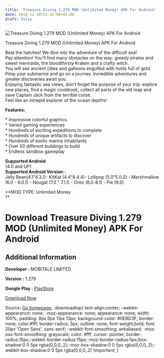 ```yaml
---
title: 'Treasure Diving 1.279 MOD (Unlimited Money) APK For Android'
date: 2019-12-18T15:42:00+01:00
draft: false
---
```


![Treasure Diving 1.279 MOD (Unlimited Money) APK For Android](https://i1.wp.com/apkhome.net/wp-content/uploads/2019/12/Treasure-Diving-1.279-MOD-Unlimited-Money.png "Treasure Diving 1.279 MOD (Unlimited Money) APK For Android")

  

Treasure Diving 1.279 MOD (Unlimited Money) APK For Android

Beat the hatches! We dive into the adventure of the difficult sea!  
Pay attention! You'll find many obstacles on the way: greedy pirates and sweet mermaids, the bloodthirsty Kraken and a crafty witch.  
You will see ancient cities and galleons engulfed with holds full of gold.  
Pimp your submarine and go on a journey. Incredible adventures and greater discoveries await you.  
Enjoying fantastic sea views, don't forget the purpose of your trip: explore new places, find a magic cookbook, collect all parts of the old map and save Captain Jack from the terrible curse .  
Feel like an intrepid explorer of the ocean depths!

**Features:**

\* Impressive colorful graphics  
\* Varied gaming experiences  
\* Hundreds of exciting expeditions to complete  
\* Hundreds of unique artifacts to discover  
\* Hundreds of exotic marine inhabitants  
\* Over 50 different buildings to build  
\* Endless sandbox gameplay

**Supported Android**  
{4.0 and UP}  
**Supported Android Version**:-  
Jelly Bean(4.1"4.3.1)- KitKat (4.4"4.4.4)- Lollipop (5.0"5.0.2) - Marshmallow (6.0 - 6.0.1) - Nougat (7.0 " 7.1.1) - Oreo (8.0-8.1) - Pie (9.0)

**MOD TYPE: Unlimited Money  
**

Download Treasure Diving 1.279 MOD (Unlimited Money) APK For Android
====================================================================

Additional Information
----------------------

**Developer :** MOBITALE LIMITED

**Version :** 1.279

**Google Play :** [PlayStore](https://play.google.com/store/apps/details?id=com.goplaytoday.divers)

  

[Download Now](https://store4app.co/post/treasure-diving-1-279-mod-unlimited-money-apk-for-android_1576679401)

  
Source: [Go homepage.](https://store4app.co/post/treasure-diving-1-279-mod-unlimited-money-apk-for-android_1576679401) .downloadtop{ text-align:center; -webkit-appearance: none; -moz-appearance: none; appearance: none; width: 100%; padding: 9px 9px 11px 13px; background-color: #0EBD3F; border: none; color:#fff; border-radius: 3px; outline: none; font-weight;bold; font: 20px 'Open Sans', sans-serif; -webkit-font-smoothing: antialiased; -moz-osx-font-smoothing: grayscale; color: #fff; cursor: pointer; border-radius:15px;-webkit-border-radius:15px;-moz-border-radius:5px;box-shadow:0 0 5px rgba(0,0,0,.2);-moz-box-shadow:0 0 5px rgba(0,0,0,.2);-webkit-box-shadow:0 0 5px rgba(0,0,0,.2) !important; }